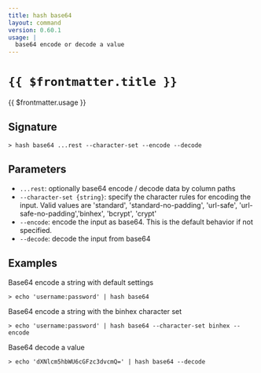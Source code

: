 ```yaml
---
title: hash base64
layout: command
version: 0.60.1
usage: |
  base64 encode or decode a value
---
```


# `{{ $frontmatter.title }}`

<div style='white-space: pre-wrap;'>{{ $frontmatter.usage }}</div>

## Signature

`> hash base64 ...rest --character-set --encode --decode`

## Parameters

- `...rest`: optionally base64 encode / decode data by column paths
- `--character-set {string}`: specify the character rules for encoding the input.
	Valid values are 'standard', 'standard-no-padding', 'url-safe', 'url-safe-no-padding','binhex', 'bcrypt', 'crypt'
- `--encode`: encode the input as base64. This is the default behavior if not specified.
- `--decode`: decode the input from base64

## Examples

Base64 encode a string with default settings

```shell
> echo 'username:password' | hash base64
```

Base64 encode a string with the binhex character set

```shell
> echo 'username:password' | hash base64 --character-set binhex --encode
```

Base64 decode a value

```shell
> echo 'dXNlcm5hbWU6cGFzc3dvcmQ=' | hash base64 --decode
```
